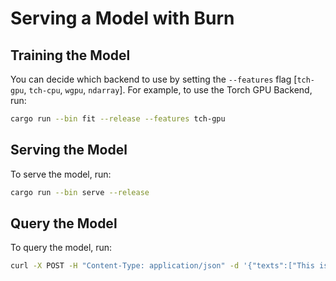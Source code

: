 # Serving a Model with Burn

## Training the Model

You can decide which backend to use by setting the `--features` flag [`tch-gpu`, `tch-cpu`, `wgpu`, `ndarray`]. For example, to use the Torch GPU Backend, run:

```bash
cargo run --bin fit --release --features tch-gpu
```

## Serving the Model

To serve the model, run:

```bash
cargo run --bin serve --release
```

## Query the Model

To query the model, run:

```bash
curl -X POST -H "Content-Type: application/json" -d '{"texts":["This is the first text", "This is the second text"]}' http://127.0.0.1:3030/classify
```

